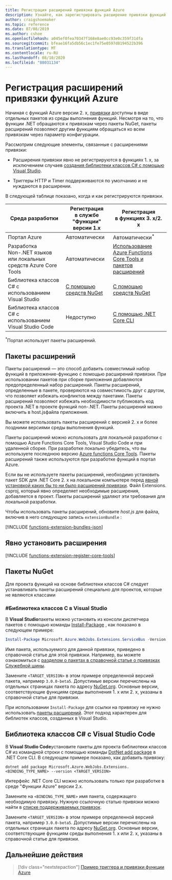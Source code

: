 ```yaml
---
title: Регистрация расширений привязки функций Azure
description: Узнайте, как зарегистрировать расширение привязки функций Azure на основе вашей среды.
author: craigshoemaker
ms.topic: reference
ms.date: 07/08/2019
ms.author: cshoe
ms.openlocfilehash: a045ef0fea70347f168e8ae0cc93e0c359f31dfa
ms.sourcegitcommit: bfeae16fa5db56c1ec1fe75e0597d8194522b396
ms.translationtype: MT
ms.contentlocale: ru-RU
ms.lasthandoff: 08/10/2020
ms.locfileid: "88031134"
---
```

# <a name="register-azure-functions-binding-extensions"></a>Регистрация расширений привязки функций Azure

Начиная с функций Azure версии 2. x, [привязки](./functions-triggers-bindings.md) доступны в виде отдельных пакетов из среды выполнения функций. Несмотря на то, что функции .NET обращаются к привязкам через пакеты NuGet, пакеты расширений позволяют другим функциям обращаться ко всем привязкам через параметр конфигурации.

Рассмотрим следующие элементы, связанные с расширениями привязки:

- Расширения привязки явно не регистрируются в функциях 1. x, за исключением случаев [создания библиотеки классов C# с помощью Visual Studio](#local-csharp).

- Триггеры HTTP и Timer поддерживаются по умолчанию и не нуждаются в расширении.

В следующей таблице показано, когда и как регистрируются привязки.

| Среда разработки |Регистрация<br/> в службе "Функции" версии 1.x  |Регистрация<br/> в функциях 3. x/2. x  |
|-------------------------|------------------------------------|------------------------------------|
|Портал Azure|Автоматически|Автоматически<sup>*</sup>|
|Разработка Non-.NET языков или локальных средств Azure Core Tools|Автоматически|[Использование Azure Functions Core Tools и пакетов расширений](#extension-bundles)|
|Библиотека классов C# с использованием Visual Studio|[С помощью средств NuGet](#vs)|[С помощью средств NuGet](#vs)|
|Библиотека классов C# с использованием Visual Studio Code|Недоступно|[С помощью .NET Core CLI](#vs-code)|

<sup>*</sup>Портал использует пакеты расширений.

## <a name="extension-bundles"></a><a name="extension-bundles"></a>Пакеты расширений

Пакеты расширений — это способ добавить совместимый набор функций в приложение-функцию с помощью расширений привязки. При использовании пакетов при сборке приложения добавляются предопределенный набор расширений. Пакеты расширений, определенные в пакете, проверяются на совместимость друг с другом, что позволяет избежать конфликтов между пакетами. Пакеты расширений позволяют избежать необходимости публиковать код проекта .NET в проекте функций non-.NET. Пакеты расширений можно включить в host.jsфайла приложения.  

Вы можете использовать пакеты расширений с версией 2. x и более поздними версиями среды выполнения функций. 

Пакеты расширений можно использовать для локальной разработки с помощью Azure Functions Core Tools, Visual Studio Code и при удаленной сборке. При разработке локально убедитесь, что вы используете последнюю версию [Azure functions Core Tools](functions-run-local.md#v2). Пакеты расширений также используются при разработке функций в портал Azure. 

Если вы не используете пакеты расширений, необходимо установить пакет SDK для .NET Core 2. x на локальном компьютере перед [явной установкой каких бы то ни было расширений привязки](#explicitly-install-extensions). Файл Extensions. csproj, который явно определяет необходимые расширения, добавляется в проект. Пакеты расширений удаляют эти требования для локальной разработки. 

Чтобы использовать пакеты расширений, обновите *host.js* для файла, включив в него следующую запись `extensionBundle` :
 
[!INCLUDE [functions-extension-bundles-json](../../includes/functions-extension-bundles-json.md)]

## <a name="explicitly-install-extensions"></a>Явно установить расширения

[!INCLUDE [functions-extension-register-core-tools](../../includes/functions-extension-register-core-tools.md)]

## <a name="nuget-packages"></a><a name="local-csharp"></a>Пакеты NuGet

Для проекта функций на основе библиотеки классов C# следует устанавливать пакеты расширений специально для проектов, которые не являются классами 

### <a name="c-class-library-with-visual-studio"></a><a name="vs"></a>\#Библиотека классов C в Visual Studio

В **Visual Studio**пакеты можно установить из консоли диспетчера пакетов с помощью команды [Install-Package](/nuget/tools/ps-ref-install-package) , как показано в следующем примере:

```powershell
Install-Package Microsoft.Azure.WebJobs.Extensions.ServiceBus -Version <TARGET_VERSION>
```

Имя пакета, используемого для данной привязки, приведено в справочной статье для этой привязки. Например, вы можете ознакомиться с [разделом о пакетах в справочной статье о привязках Служебной шины](functions-bindings-service-bus.md#functions-1x).

Замените `<TARGET_VERSION>` в этом примере определенной версией пакета, например `3.0.0-beta5`. Допустимые версии перечислены на отдельных страницах пакета по адресу [NuGet.org](https://nuget.org). Основные версии, соответствующие функциям среды выполнения 1. x или 2. x, указаны в справочной статье для привязки.

При использовании `Install-Package` для ссылки на привязку не нужно использовать [пакеты расширений](#extension-bundles). Этот подход характерен для библиотек классов, созданных в Visual Studio.

## <a name="c-class-library-with-visual-studio-code"></a><a name="vs-code"></a>Библиотека классов C# с Visual Studio Code

В **Visual Studio Code**установите пакеты для проекта библиотеки классов C# из командной строки с помощью команды [DotNet add package](/dotnet/core/tools/dotnet-add-package) в .NET Core CLI. В следующем примере показано, как добавить привязку:

```terminal
dotnet add package Microsoft.Azure.WebJobs.Extensions.<BINDING_TYPE_NAME> --version <TARGET_VERSION>
```

Интерфейс .NET Core CLI можно использовать только при разработке в среде "Функции Azure" версии 2.х.

Замените на `<BINDING_TYPE_NAME>` имя пакета, содержащего необходимую привязку. Нужную ссылочную статью привязки можно найти в [списке поддерживаемых привязок](./functions-triggers-bindings.md#supported-bindings).

Замените `<TARGET_VERSION>` в этом примере определенной версией пакета, например `3.0.0-beta5`. Допустимые версии перечислены на отдельных страницах пакета по адресу [NuGet.org](https://nuget.org). Основные версии, соответствующие функциям среды выполнения 1. x или 2. x, указаны в справочной статье для привязки.

## <a name="next-steps"></a>Дальнейшие действия
> [!div class="nextstepaction"]
> [Пример триггера и привязки функции Azure](./functions-bindings-example.md)
